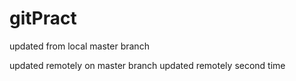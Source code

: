 # gitPract


updated from local master branch

updated remotely on master branch
updated remotely second time

